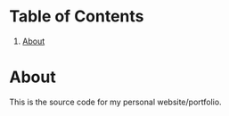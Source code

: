 
# Table of Contents

1.  [About](#orgef50b29)



<a id="orgef50b29"></a>

# About

This is the source code for my personal website/portfolio.

